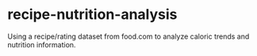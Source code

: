 # recipe-nutrition-analysis
Using a recipe/rating dataset from food.com to analyze caloric trends and nutrition information.
